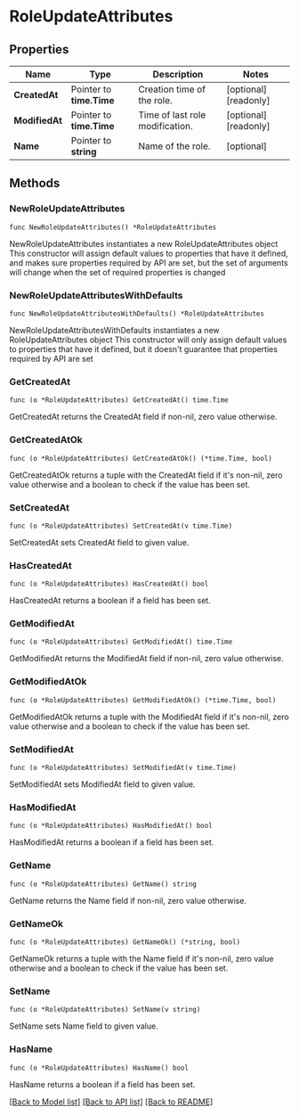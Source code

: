 # RoleUpdateAttributes

## Properties

Name | Type | Description | Notes
---- | ---- | ----------- | ------
**CreatedAt** | Pointer to **time.Time** | Creation time of the role. | [optional] [readonly] 
**ModifiedAt** | Pointer to **time.Time** | Time of last role modification. | [optional] [readonly] 
**Name** | Pointer to **string** | Name of the role. | [optional] 

## Methods

### NewRoleUpdateAttributes

`func NewRoleUpdateAttributes() *RoleUpdateAttributes`

NewRoleUpdateAttributes instantiates a new RoleUpdateAttributes object
This constructor will assign default values to properties that have it defined,
and makes sure properties required by API are set, but the set of arguments
will change when the set of required properties is changed

### NewRoleUpdateAttributesWithDefaults

`func NewRoleUpdateAttributesWithDefaults() *RoleUpdateAttributes`

NewRoleUpdateAttributesWithDefaults instantiates a new RoleUpdateAttributes object
This constructor will only assign default values to properties that have it defined,
but it doesn't guarantee that properties required by API are set

### GetCreatedAt

`func (o *RoleUpdateAttributes) GetCreatedAt() time.Time`

GetCreatedAt returns the CreatedAt field if non-nil, zero value otherwise.

### GetCreatedAtOk

`func (o *RoleUpdateAttributes) GetCreatedAtOk() (*time.Time, bool)`

GetCreatedAtOk returns a tuple with the CreatedAt field if it's non-nil, zero value otherwise
and a boolean to check if the value has been set.

### SetCreatedAt

`func (o *RoleUpdateAttributes) SetCreatedAt(v time.Time)`

SetCreatedAt sets CreatedAt field to given value.

### HasCreatedAt

`func (o *RoleUpdateAttributes) HasCreatedAt() bool`

HasCreatedAt returns a boolean if a field has been set.

### GetModifiedAt

`func (o *RoleUpdateAttributes) GetModifiedAt() time.Time`

GetModifiedAt returns the ModifiedAt field if non-nil, zero value otherwise.

### GetModifiedAtOk

`func (o *RoleUpdateAttributes) GetModifiedAtOk() (*time.Time, bool)`

GetModifiedAtOk returns a tuple with the ModifiedAt field if it's non-nil, zero value otherwise
and a boolean to check if the value has been set.

### SetModifiedAt

`func (o *RoleUpdateAttributes) SetModifiedAt(v time.Time)`

SetModifiedAt sets ModifiedAt field to given value.

### HasModifiedAt

`func (o *RoleUpdateAttributes) HasModifiedAt() bool`

HasModifiedAt returns a boolean if a field has been set.

### GetName

`func (o *RoleUpdateAttributes) GetName() string`

GetName returns the Name field if non-nil, zero value otherwise.

### GetNameOk

`func (o *RoleUpdateAttributes) GetNameOk() (*string, bool)`

GetNameOk returns a tuple with the Name field if it's non-nil, zero value otherwise
and a boolean to check if the value has been set.

### SetName

`func (o *RoleUpdateAttributes) SetName(v string)`

SetName sets Name field to given value.

### HasName

`func (o *RoleUpdateAttributes) HasName() bool`

HasName returns a boolean if a field has been set.


[[Back to Model list]](../README.md#documentation-for-models) [[Back to API list]](../README.md#documentation-for-api-endpoints) [[Back to README]](../README.md)


